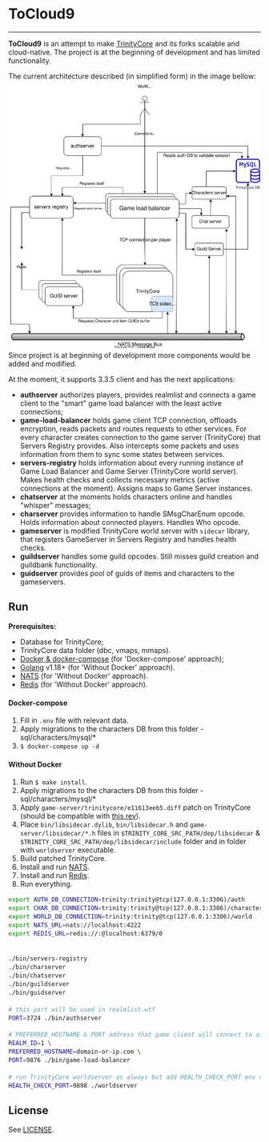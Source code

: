 # ToCloud9
___

**ToCloud9** is an attempt to make [TrinityCore](https://github.com/TrinityCore/TrinityCore) and its forks scalable and cloud-native. 
The project is at the beginning of development and has limited functionality. 

The current architecture described (in simplified form) in the image bellow:
![](.github/images/tc9.svg "architecture")
Since project is at beginning of development more components would be added and modified.

At the moment, it supports 3.3.5 client and has the next applications:
* __authserver__ authorizes players, provides realmlist and connects a game client to the "smart" game load balancer with the least active connections;
* __game-load-balancer__ holds game client TCP connection, offloads encryption, reads packets and routes requests to other services.
For every character creates connection to the game server (TrinityCore) that Servers Registry provides. 
Also intercepts some packets and uses information from them to sync some states between services. 
* __servers-registry__ holds information about every running instance of Game Load Balancer and Game Server (TrinityCore world server).
  Makes health checks and collects necessary metrics (active connections at the moment). Assigns maps to Game Server instances. 
* __chatserver__ at the moments holds characters online and handles "whisper" messages;
* __charserver__ provides information to handle SMsgCharEnum opcode. Holds information about connected players. Handles Who opcode.
* __gameserver__ is modified TrinityCore world server with `sidecar` library, that registers GameServer in Servers Registry and handles health checks.
* __guildserver__ handles some guild opcodes. Still misses guild creation and guildbank functionality.
* __guidserver__ provides pool of guids of items and characters to the gameservers.

## Run

__Prerequisites:__
* Database for TrinityCore;
* TrinityCore data folder (dbc, vmaps, mmaps).
* [Docker & docker-compose](https://www.docker.com/products/docker-desktop) (for 'Docker-compose' approach);
* [Golang](https://golang.org/dl/) v1.18+ (for 'Without Docker' approach).
* [NATS](https://docs.nats.io/nats-server/installation) (for 'Without Docker' approach).
* [Redis](https://redis.io/download/) (for 'Without Docker' approach).

#### Docker-compose

1. Fill in `.env` file with relevant data.
2. Apply migrations to the characters DB from this folder - sql/characters/mysql/*
3. `$ docker-compose up -d`

#### Without Docker

1. Run `$ make install`.
2. Apply migrations to the characters DB from this folder - sql/characters/mysql/*
3. Apply `game-server/trinitycore/e11613eeb5.diff` patch on TrinityCore (should be compatible with [this rev](https://github.com/TrinityCore/TrinityCore/commit/e11613eeb5)).
4. Place `bin/libsidecar.dylib`, `bin/libsidecar.h` and `game-server/libsidecar/*.h` files in `$TRINITY_CORE_SRC_PATH/dep/libsidecar` & `$TRINITY_CORE_SRC_PATH/dep/libsidecar/include` folder and in folder with `worldserver` executable.
5. Build patched TrinityCore.
6. Install and run [NATS](https://docs.nats.io/nats-server/installation).
7. Install and run [Redis](https://redis.io/download/).
8. Run everything.
```bash
export AUTH_DB_CONNECTION=trinity:trinity@tcp(127.0.0.1:3306)/auth
export CHAR_DB_CONNECTION=trinity:trinity@tcp(127.0.0.1:3306)/characters
export WORLD_DB_CONNECTION=trinity:trinity@tcp(127.0.0.1:3306)/world
export NATS_URL=nats://localhost:4222
export REDIS_URL=redis://:@localhost:6379/0


./bin/servers-registry
./bin/charserver
./bin/chatserver
./bin/guildserver
./bin/guidserver

# this port will be used in realmlist.wtf
PORT=3724 ./bin/authserver

# PREFERRED_HOSTNAME & PORT address that game client will connect to after auth
REALM_ID=1 \
PREFERRED_HOSTNAME=domain-or-ip.com \
PORT=9876 ./bin/game-load-balancer

# run TrinityCore worldserver as always but add HEALTH_CHECK_PORT env variable
HEALTH_CHECK_PORT=9898 ./worldserver

```

## License

See [LICENSE](LICENSE).